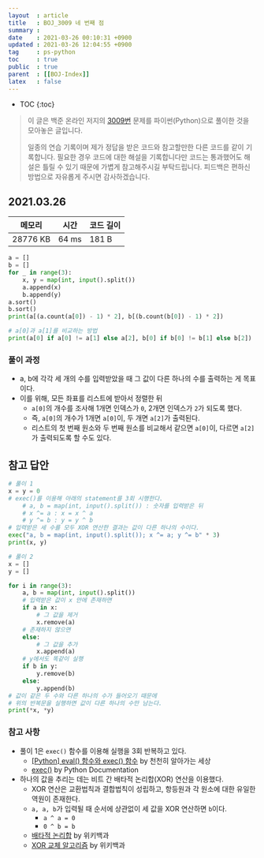 ```yaml
---
layout  : article
title   : BOJ_3009 네 번째 점
summary : 
date    : 2021-03-26 00:10:31 +0900
updated : 2021-03-26 12:04:55 +0900
tag     : ps-python
toc     : true
public  : true
parent  : [[BOJ-Index]]
latex   : false
---
```

* TOC
{:toc}

>이 글은 백준 온라인 저지의 [3009번](https://www.acmicpc.net/problem/3009) 문제를 파이썬(Python)으로 풀이한 것을 모아놓은 글입니다.
>
> 일종의 연습 기록이며 제가 정답을 받은 코드와 참고할만한 다른 코드를 같이 기록합니다. 필요한 경우 코드에 대한 해설을 기록합니다만 코드는 통과했어도 해설은 틀릴 수 있기 때문에 가볍게 참고해주시길 부탁드립니다. 피드백은 편하신 방법으로 자유롭게 주시면 감사하겠습니다.

## 2021.03.26

| 메모리    | 시간  | 코드 길이 |
| --------- | ----- | --------- |
| 28776 KB  | 64 ms | 181 B     |

```python
a = []
b = []
for _ in range(3):
    x, y = map(int, input().split())
    a.append(x)
    b.append(y)
a.sort()
b.sort()
print(a[(a.count(a[0]) - 1) * 2], b[(b.count(b[0]) - 1) * 2])

# a[0]과 a[1]를 비교하는 방법
print(a[0] if a[0] != a[1] else a[2], b[0] if b[0] != b[1] else b[2])
```

### 풀이 과정

* a, b에 각각 세 개의 수를 입력받았을 때 그 값이 다른 하나의 수를 출력하는 게 목표이다.
* 이를 위해, 모든 좌표를 리스트에 받아서 정렬한 뒤
    * `a[0]`의 개수를 조사해 1개면 인덱스가 `0`, 2개면 인덱스가 `2`가 되도록 했다.
    * 즉, `a[0]`의 개수가 1개면 `a[0]`이, 두 개면 `a[2]`가 출력된다.
    * 리스트의 첫 번째 원소와 두 번째 원소를 비교해서 같으면 `a[0]`이, 다르면 `a[2]`가 출력되도록 할 수도 있다.

## 참고 답안

```python
# 풀이 1
x = y = 0
# exec()를 이용해 아래의 statement를 3회 시행한다.
    # a, b = map(int, input().split()) : 숫자를 입력받은 뒤
    # x ^= a : x = x ^ a
    # y ^= b : y = y ^ b
# 입력받은 세 수를 모두 XOR 연산한 결과는 값이 다른 하나의 수이다.
exec("a, b = map(int, input().split()); x ^= a; y ^= b" * 3)
print(x, y)

# 풀이 2
x = []
y = []

for i in range(3):
    a, b = map(int, input().split())
    # 입력받은 값이 x 안에 존재하면
    if a in x:
        # 그 값을 제거
        x.remove(a)
    # 존재하지 않으면
    else:
        # 그 값을 추가
        x.append(a)
    # y에서도 똑같이 실행
    if b in y:
        y.remove(b)
    else:
        y.append(b)
# 값이 같은 두 수와 다른 하나의 수가 들어오기 때문에
# 위의 반복문을 실행하면 값이 다른 하나의 수만 남는다.
print(*x, *y)
```

### 참고 사항

* 풀이 1은 `exec()` 함수를 이용해 실행을 3회 반복하고 있다.
    * [[Python] eval() 함수와 exec() 함수](https://nan491.tistory.com/entry/Python-3-eval-함수와-exec-함수) by 천천히 알아가는 세상
    * [exec()](https://docs.python.org/3/library/functions.html#exec) by Python Documentation
* 하나의 값을 추리는 데는 비트 간 배타적 논리합(XOR) 연산을 이용했다.
    * XOR 연산은 교환법칙과 결합법칙이 성립하고, 항등원과 각 원소에 대한 유일한 역원이 존재한다.
    * `a, a, b`가 입력될 때 순서에 상관없이 세 값을 XOR 연산하면 `b`이다.
        * `a ^ a = 0`
        * `0 ^ b = b`
    * [배타적 논리합](https://ko.wikipedia.org/wiki/배타적_논리합) by 위키백과
    * [XOR 교체 알고리즘](https://ko.wikipedia.org/wiki/XOR_교체_알고리즘) by 위키백과
